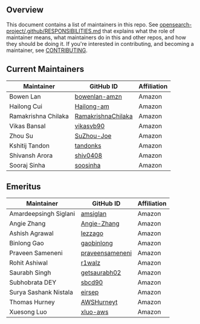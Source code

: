 ## Overview

This document contains a list of maintainers in this repo. See [opensearch-project/.github/RESPONSIBILITIES.md](https://github.com/opensearch-project/.github/blob/main/RESPONSIBILITIES.md#maintainer-responsibilities) that explains what the role of maintainer means, what maintainers do in this and other repos, and how they should be doing it. If you're interested in contributing, and becoming a maintainer, see [CONTRIBUTING](CONTRIBUTING.md).

## Current Maintainers

| Maintainer            | GitHub ID                                                    | Affiliation |
|-----------------------| ------------------------------------------------------------ | ----------- |
| Bowen Lan             | [bowenlan-amzn](https://github.com/bowenlan-amzn)            | Amazon      |
| Hailong Cui           | [Hailong-am](https://github.com/Hailong-am)                  | Amazon      |
| Ramakrishna Chilaka   | [RamakrishnaChilaka](https://github.com/RamakrishnaChilaka)  | Amazon      |
| Vikas Bansal          | [vikasvb90](https://github.com/vikasvb90)                    | Amazon      |
| Zhou Su               | [SuZhou-Joe](https://github.com/SuZhou-Joe)                  | Amazon      |
| Kshitij Tandon | [tandonks](https://github.com/tandonks) | Amazon |
| Shivansh Arora | [shiv0408](https://github.com/shiv0408) | Amazon |
| Sooraj Sinha | [soosinha](https://github.com/soosinha) | Amazon |

## Emeritus

| Maintainer            | GitHub ID                                             | Affiliation |
| --------------------- | ----------------------------------------------------- | ----------- |
| Amardeepsingh Siglani | [amsiglan](https://github.com/amsiglan)               | Amazon      |
| Angie Zhang           | [Angie-Zhang](https://github.com/Angie-Zhang)         | Amazon      |
| Ashish Agrawal        | [lezzago](https://github.com/lezzago)                 | Amazon      |
| Binlong Gao           | [gaobinlong](https://github.com/gaobinlong)           | Amazon      |
| Praveen Sameneni      | [praveensameneni](https://github.com/praveensameneni) | Amazon      |
| Rohit Ashiwal         | [r1walz](https://github.com/r1walz)                   | Amazon      |
| Saurabh Singh         | [getsaurabh02](https://github.com/getsaurabh02)       | Amazon      |
| Subhobrata DEY        | [sbcd90](https://github.com/sbcd90)                   | Amazon      |
| Surya Sashank Nistala | [eirsep](https://github.com/eirsep)                   | Amazon      |
| Thomas Hurney         | [AWSHurneyt](https://github.com/AWSHurneyt)           | Amazon      |
| Xuesong Luo           | [xluo-aws](https://github.com/xluo-aws)               | Amazon      |
